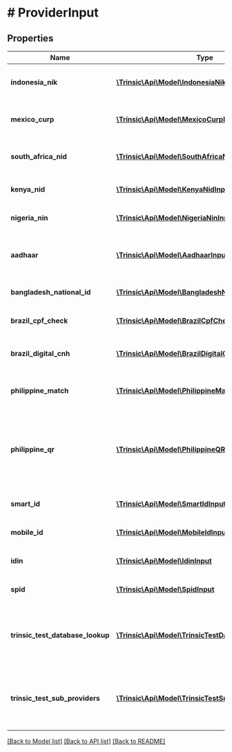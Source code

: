 # # ProviderInput

## Properties

Name | Type | Description | Notes
------------ | ------------- | ------------- | -------------
**indonesia_nik** | [**\Trinsic\Api\Model\IndonesiaNikInput**](IndonesiaNikInput.md) | Input for the &#x60;f-indonesia-nik&#x60; provider | [optional]
**mexico_curp** | [**\Trinsic\Api\Model\MexicoCurpInput**](MexicoCurpInput.md) | Input for the &#x60;f-mexico-curp&#x60; provider | [optional]
**south_africa_nid** | [**\Trinsic\Api\Model\SouthAfricaNidInput**](SouthAfricaNidInput.md) | Input for the &#x60;f-south-africa-nid&#x60; provider | [optional]
**kenya_nid** | [**\Trinsic\Api\Model\KenyaNidInput**](KenyaNidInput.md) | Input for the &#x60;f-kenya-nid&#x60; provider | [optional]
**nigeria_nin** | [**\Trinsic\Api\Model\NigeriaNinInput**](NigeriaNinInput.md) | Input for the &#x60;f-nigeria-nin&#x60; provider | [optional]
**aadhaar** | [**\Trinsic\Api\Model\AadhaarInput**](AadhaarInput.md) | Input for the &#x60;f-india-aadhaar-match&#x60; provider | [optional]
**bangladesh_national_id** | [**\Trinsic\Api\Model\BangladeshNationalIdInput**](BangladeshNationalIdInput.md) | Input for the &#x60;bangladesh-nid&#x60; provider | [optional]
**brazil_cpf_check** | [**\Trinsic\Api\Model\BrazilCpfCheckInput**](BrazilCpfCheckInput.md) | Input for the &#x60;g-brazil-cpf&#x60; provider | [optional]
**brazil_digital_cnh** | [**\Trinsic\Api\Model\BrazilDigitalCnhInput**](BrazilDigitalCnhInput.md) | Input for the &#x60;g-brazil-digital-cnh&#x60; provider | [optional]
**philippine_match** | [**\Trinsic\Api\Model\PhilippineMatchInput**](PhilippineMatchInput.md) | Input for the &#x60;b-philsys-biometric&#x60; provider | [optional]
**philippine_qr** | [**\Trinsic\Api\Model\PhilippineQRInput**](PhilippineQRInput.md) | Input for the &#x60;b-philippine-qr-digital-national-id&#x60; and &#x60;b-philippine-qr-ephill-id&#x60; providers | [optional]
**smart_id** | [**\Trinsic\Api\Model\SmartIdInput**](SmartIdInput.md) | Input for the &#x60;smart-id&#x60; provider | [optional]
**mobile_id** | [**\Trinsic\Api\Model\MobileIdInput**](MobileIdInput.md) | Input for the &#x60;mobile-id&#x60; provider | [optional]
**idin** | [**\Trinsic\Api\Model\IdinInput**](IdinInput.md) | Input for the &#x60;idin&#x60; provider | [optional]
**spid** | [**\Trinsic\Api\Model\SpidInput**](SpidInput.md) | Input for the &#x60;spid&#x60; provider | [optional]
**trinsic_test_database_lookup** | [**\Trinsic\Api\Model\TrinsicTestDatabaseLookupInput**](TrinsicTestDatabaseLookupInput.md) | *TEST MODE ONLY.*              Input for the &#x60;trinsic-test-database-lookup&#x60; provider | [optional]
**trinsic_test_sub_providers** | [**\Trinsic\Api\Model\TrinsicTestSubProvidersInput**](TrinsicTestSubProvidersInput.md) | *TEST MODE ONLY.*              Input for the &#x60;trinsic-test-sub-providers&#x60; provider | [optional]

[[Back to Model list]](../../README.md#models) [[Back to API list]](../../README.md#endpoints) [[Back to README]](../../README.md)
